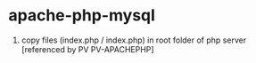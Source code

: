 # apache-php-mysql
1. copy files (index.php / index.php)  in root folder of php server [referenced by PV PV-APACHEPHP]

